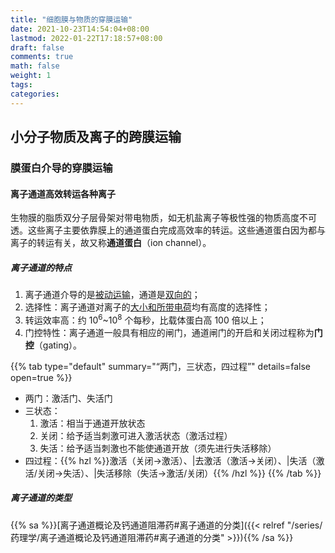 ```yaml
---
title: "细胞膜与物质的穿膜运输"
date: 2021-10-23T14:54:04+08:00
lastmod: 2022-01-22T17:18:57+08:00
draft: false
comments: true
math: false
weight: 1
tags:
categories:
---
```


## 小分子物质及离子的跨膜运输

### 膜蛋白介导的穿膜运输

#### 离子通道高效转运各种离子

生物膜的脂质双分子层骨架对带电物质，如无机盐离子等极性强的物质高度不可透。这些离子主要依靠膜上的通道蛋白完成高效率的转运。这些通道蛋白因为都与离子的转运有关，故又称**通道蛋白**（ion channel）。

##### 离子通道的特点

1. 离子通道介导的是<ins>被动运输</ins>，通道是<ins>双向的</ins>；
2. 选择性：离子通道对离子的<ins>大小和所带电荷</ins>均有高度的选择性；
3. 转运效率高：约 10<sup>6</sup>~10<sup>8</sup> 个每秒，比载体蛋白高 100 倍以上；
4. 门控特性：离子通道一般具有相应的闸门，通道闸门的开启和关闭过程称为**门控**（gating）。

{{% tab type="default" summary="“两门，三状态，四过程”" details=false open=true %}}
- 两门：激活门、失活门
- 三状态：
    1. 激活：相当于通道开放状态
    2. 关闭：给予适当刺激可进入激活状态（激活过程）
    3. 失活：给予适当刺激也不能使通道开放（须先进行失活移除）
- 四过程：{{% hzl %}}激活（关闭→激活）、|去激活（激活→关闭）、|失活（激活/关闭→失活）、|失活移除（失活→激活/关闭）{{% /hzl %}}
{{% /tab %}}

##### 离子通道的类型

{{% sa %}}[离子通道概论及钙通道阻滞药#离子通道的分类]({{< relref "/series/药理学/离子通道概论及钙通道阻滞药#离子通道的分类" >}}){{% /sa %}}
